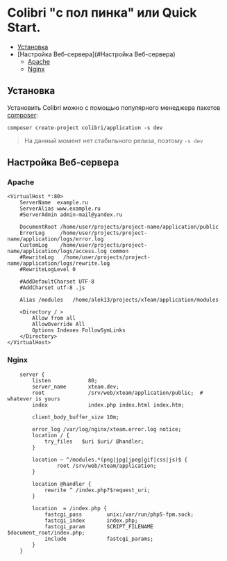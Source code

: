 Colibri "с пол пинка" или Quick Start.
======================================

- [Установка](#Установка)
- [Настройка Веб-сервера](#Настройка Веб-сервера)
  - [Apache](#Apache)
  - [Nginx](#Nginx)


Установка
---------

Установить Colibri можно с помощью популярного менеджера пакетов [composer](https://getcomposer.org/):
    
    composer create-project colibri/application -s dev

> На данный момент нет стабильного релиза, поэтому `-s dev`

Настройка Веб-сервера
---------------------

### Apache

```
<VirtualHost *:80>
	ServerName  example.ru
	ServerAlias www.example.ru
	#ServerAdmin admin-mail@yandex.ru

	DocumentRoot /home/user/projects/project-name/application/public
	ErrorLog     /home/user/projects/project-name/application/logs/error.log
	CustomLog    /home/user/projects/project-name/application/logs/access.log common
	#RewriteLog   /home/user/projects/project-name/application/logs/rewrite.log
	#RewriteLogLevel 0

	#AddDefaultCharset UTF-8
	#AddCharset utf-8 .js

	Alias /modules   /home/alek13/projects/xTeam/application/modules

	<Directory / >
		Allow from all
		AllowOverride All
		Options Indexes FollowSymLinks
	</Directory>
</VirtualHost>
```

### Nginx

```
    server {
        listen            80;
        server_name       xteam.dev;
        root              /srv/web/xteam/application/public;  # whatever is yours
        index             index.php index.html index.htm;

        client_body_buffer_size 10m;

        error_log /var/log/nginx/xteam.error.log notice;
        location / {
            try_files   $uri $uri/ @handler;
        }
 
        location ~ ^/modules.*(png|jpg|jpeg|gif|css|js)$ {
                root /srv/web/xteam/application;
        }

        location @handler {
            rewrite ^ /index.php?$request_uri;
        }
 
        location  = /index.php {
            fastcgi_pass        unix:/var/run/php5-fpm.sock;
            fastcgi_index       index.php;
            fastcgi_param       SCRIPT_FILENAME $document_root/index.php;
            include             fastcgi_params;
        }
    }
```
